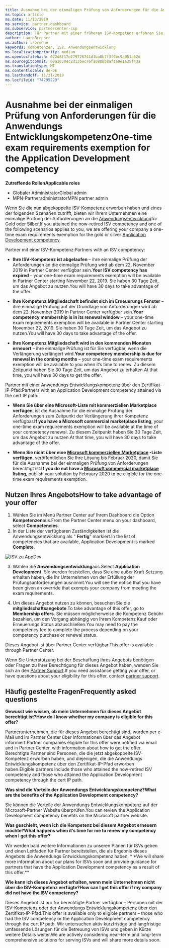 ```yaml
---
title: Ausnahme bei der einmaligen Prüfung von Anforderungen für die Anwendungs Entwicklungskompetenz | Partner Center
ms.topic: article
ms.date: 11/13/2019
ms.service: partner-dashboard
ms.subservice: partnercenter-csp
description: Für Partner mit einer früheren ISV-Kompetenz erfahren Sie, wie Sie eine einmalige Prüfung der Anforderungen an die Anwendungsentwicklung erhalten.
author: LauraBrenner
ms.author: labrenne
keywords: Kompetenzen, ISV, Anwendungsentwicklung
ms.localizationpriority: medium
ms.openlocfilehash: 022d8f17e279726741d1ba8b7f3f9bc9a951a52d
ms.sourcegitcommit: 60a20304c2d13bec76fa088bb8af1a9e1a35f43a
ms.translationtype: MT
ms.contentlocale: de-DE
ms.lasthandoff: 11/21/2019
ms.locfileid: "74295229"
---
```

# <a name="one-time-exam-requirements-exemption-for-the-application-development-competency"></a><span data-ttu-id="8990e-104">Ausnahme bei der einmaligen Prüfung von Anforderungen für die Anwendungs Entwicklungskompetenz</span><span class="sxs-lookup"><span data-stu-id="8990e-104">One-time exam requirements exemption for the Application Development competency</span></span>

<span data-ttu-id="8990e-105">**Zutreffende Rollen**</span><span class="sxs-lookup"><span data-stu-id="8990e-105">**Applicable roles**</span></span>

- <span data-ttu-id="8990e-106">Globaler Administrator</span><span class="sxs-lookup"><span data-stu-id="8990e-106">Global admin</span></span>
- <span data-ttu-id="8990e-107">MPN-Partneradministrator</span><span class="sxs-lookup"><span data-stu-id="8990e-107">MPN partner admin</span></span>

<span data-ttu-id="8990e-108">Wenn Sie die nun abgekoppelte ISV-Kompetenz erworben haben und eines der folgenden Szenarien zutrifft, bieten wir Ihrem Unternehmen eine einmalige Prüfung der Anforderungen an die [Anwendungsentwicklung](https://partner.microsoft.com/membership/application-development-competency)für Gold oder Silber.</span><span class="sxs-lookup"><span data-stu-id="8990e-108">If you attained the now-retired ISV competency and one of the following scenarios applies to you, we are offering your company a one-time exam requirements exemption for the gold or silver [Application Development competency](https://partner.microsoft.com/membership/application-development-competency).</span></span> 

<span data-ttu-id="8990e-109">Partner mit einer ISV-Kompetenz:</span><span class="sxs-lookup"><span data-stu-id="8990e-109">Partners with an ISV competency:</span></span>

- <span data-ttu-id="8990e-110">**Ihre ISV-Kompetenz ist abgelaufen** – ihre einmalige Prüfung der Anforderungen an die einmalige Prüfung wird ab dem 22. November 2019 in Partner Center verfügbar sein.</span><span class="sxs-lookup"><span data-stu-id="8990e-110">**Your ISV competency has expired** – your one-time exam requirements exemption will be available in Partner Center starting November 22, 2019.</span></span> <span data-ttu-id="8990e-111">Sie haben 30 Tage Zeit, um das Angebot zu nutzen.</span><span class="sxs-lookup"><span data-stu-id="8990e-111">You will have 30 days to take advantage of the offer.</span></span> 

- <span data-ttu-id="8990e-112">**Ihre Kompetenz Mitgliedschaft befindet sich im Erneuerungs Fenster** – ihre einmalige Prüfung auf der Grundlage von Anforderungen wird ab dem 22. November 2019 in Partner Center verfügbar sein.</span><span class="sxs-lookup"><span data-stu-id="8990e-112">**Your competency membership is in its renewal window** – your one-time exam requirements exemption will be available in Partner Center starting November 22, 2019.</span></span> <span data-ttu-id="8990e-113">Sie haben 30 Tage Zeit, um das Angebot zu nutzen.</span><span class="sxs-lookup"><span data-stu-id="8990e-113">You will have 30 days to take advantage of the offer.</span></span> 

- <span data-ttu-id="8990e-114">**Ihre Kompetenz Mitgliedschaft wird in den kommenden Monaten erneuert** – ihre einmalige Prüfung ist für Sie verfügbar, wenn die Verlängerung verlängert wird.</span><span class="sxs-lookup"><span data-stu-id="8990e-114">**Your competency membership is due for renewal in the coming months** – your one-time exam requirements exemption will be available to you when it’s time to renew.</span></span> <span data-ttu-id="8990e-115">Zu diesem Zeitpunkt haben Sie 30 Tage Zeit, um das Angebot zu erhalten.</span><span class="sxs-lookup"><span data-stu-id="8990e-115">At that time, you will have 30 days to get the offer.</span></span>

<span data-ttu-id="8990e-116">Partner mit einer Anwendungs Entwicklungskompetenz über den Zertifikat-IP-Pfad:</span><span class="sxs-lookup"><span data-stu-id="8990e-116">Partners with an Application Development competency attained via the cert IP path:</span></span>

- <span data-ttu-id="8990e-117">**Wenn Sie über eine Microsoft-Liste mit kommerziellen Marketplace verfügen**, ist die Ausnahme für die einmalige Prüfung der Anforderungen zum Zeitpunkt der Verlängerung ihrer Kompetenz verfügbar.</span><span class="sxs-lookup"><span data-stu-id="8990e-117">**If you have a Microsoft commercial marketplace listing**, your one-time exam requirements exemption will be available at the time of your competency renewal.</span></span> <span data-ttu-id="8990e-118">Zu diesem Zeitpunkt haben Sie 30 Tage Zeit, um das Angebot zu nutzen.</span><span class="sxs-lookup"><span data-stu-id="8990e-118">At that time, you will have 30 days to take advantage of the offer.</span></span>

- <span data-ttu-id="8990e-119">**Wenn Sie nicht über eine [Microsoft kommerziellen Marketplace](https://azure.microsoft.com/overview/commercial-marketplace/) -Liste verfügen**, veröffentlichen Sie Ihre Lösung bis Februar 2020, damit Sie für die Ausnahme bei der einmaligen Prüfung von Anforderungen berechtigt ist.</span><span class="sxs-lookup"><span data-stu-id="8990e-119">**If you do not have a [Microsoft commercial marketplace](https://azure.microsoft.com/overview/commercial-marketplace/) listing**, publish your solution by February 2020 to be eligible for the one-time exam requirements exemption.</span></span>

## <a name="how-to-take-advantage-of-your-offer"></a><span data-ttu-id="8990e-120">Nutzen Ihres Angebots</span><span class="sxs-lookup"><span data-stu-id="8990e-120">How to take advantage of your offer</span></span>

1. <span data-ttu-id="8990e-121">Wählen Sie im Menü Partner Center auf Ihrem Dashboard die Option **Kompetenzen**aus.</span><span class="sxs-lookup"><span data-stu-id="8990e-121">From the Partner Center menu on your dashboard, select **Competencies**.</span></span>
2. <span data-ttu-id="8990e-122">In der Liste der verfügbaren Zuständigkeiten ist die Anwendungsentwicklung als " **Fertig**" markiert.</span><span class="sxs-lookup"><span data-stu-id="8990e-122">In the list of competencies that are available, Application Development is marked **Complete**.</span></span>

![ISV zu AppDev](images/appdev.png)

3. <span data-ttu-id="8990e-124">Wählen Sie **Anwendungsentwicklung**aus.</span><span class="sxs-lookup"><span data-stu-id="8990e-124">Select **Application Development**.</span></span> <span data-ttu-id="8990e-125">Sie werden feststellen, dass Sie eine außer Kraft Setzung erhalten haben, die Ihr Unternehmen von der Erfüllung der Prüfungsanforderungen ausnimmt.</span><span class="sxs-lookup"><span data-stu-id="8990e-125">You will see the notice that you have been given an override that exempts your company from meeting the exam requirements.</span></span> 

4. <span data-ttu-id="8990e-126">Um dieses Angebot nutzen zu können, besuchen Sie die **mitgliedschaftsangebote**.</span><span class="sxs-lookup"><span data-stu-id="8990e-126">To take advantage of this offer, go to **Membership offers**.</span></span> <span data-ttu-id="8990e-127">Sie müssen möglicherweise die Kompetenz Gebühr bezahlen, um den Vorgang abhängig von Ihrem Kompetenz Kauf oder Erneuerungs Status abzuschließen.</span><span class="sxs-lookup"><span data-stu-id="8990e-127">You may need to pay the competency fee to complete the process depending on your competency purchase or renewal status.</span></span> 

<span data-ttu-id="8990e-128">Dieses Angebot ist über Partner Center verfügbar.</span><span class="sxs-lookup"><span data-stu-id="8990e-128">This offer is available through Partner Center.</span></span>

<span data-ttu-id="8990e-129">Wenn Sie Unterstützung bei der Beschaffung Ihres Angebots benötigen oder Fragen zu Ihrer Berechtigung für dieses Angebot haben, wenden Sie sich an den [Partner Support](https://partner.microsoft.com/Support).</span><span class="sxs-lookup"><span data-stu-id="8990e-129">If you need assistance getting your offer, or have questions about your eligibility for this offer, contact [partner support](https://partner.microsoft.com/Support).</span></span> 

## <a name="frequently-asked-questions"></a><span data-ttu-id="8990e-130">Häufig gestellte Fragen</span><span class="sxs-lookup"><span data-stu-id="8990e-130">Frequently asked questions</span></span>

<span data-ttu-id="8990e-131">**Gewusst wie wissen, ob mein Unternehmen für dieses Angebot berechtigt ist?**</span><span class="sxs-lookup"><span data-stu-id="8990e-131">**How do I know whether my company is eligible for this offer?**</span></span>

<span data-ttu-id="8990e-132">Partnerunternehmen, die für dieses Angebot berechtigt sind, wurden per e-Mail und im Partner Center über Informationen über das Angebot informiert.</span><span class="sxs-lookup"><span data-stu-id="8990e-132">Partner companies eligible for this offer were notified via email and in Partner Center, with information about how to get the offer.</span></span> <span data-ttu-id="8990e-133">Berechtigte Partner sind Personen, die die jetzt abgekoppelte ISV-Kompetenz erworben haben, und diejenigen, die die Anwendungs Entwicklungskompetenz über den Zertifikat-IP-Pfad erworben haben.</span><span class="sxs-lookup"><span data-stu-id="8990e-133">Eligible partners include those who attained the now-retired ISV competency and those who attained the Application Development competency through the cert IP path.</span></span> 

<span data-ttu-id="8990e-134">**Was sind die Vorteile der Anwendungs Entwicklungskompetenz?**</span><span class="sxs-lookup"><span data-stu-id="8990e-134">**What are the benefits of the Application Development competency?**</span></span>

<span data-ttu-id="8990e-135">Sie können die Vorteile der Anwendungs Entwicklungskompetenz auf der Microsoft-Partner Website überprüfen.</span><span class="sxs-lookup"><span data-stu-id="8990e-135">You can review the Application Development competency benefits on the Microsoft partner website.</span></span> 

<span data-ttu-id="8990e-136">**Was geschieht, wenn ich die Kompetenz bei diesem Angebot erneuern möchte?**</span><span class="sxs-lookup"><span data-stu-id="8990e-136">**What happens when it’s time for me to renew my competency when I get this offer?**</span></span> 

<span data-ttu-id="8990e-137">Wir werden bald weitere Informationen zu unseren Plänen für ISVs geben und einen Leitfaden für Partner bereitstellen, die als Ergebnis dieses Angebots die Anwendungs Entwicklungskompetenz haben. \* \*</span><span class="sxs-lookup"><span data-stu-id="8990e-137">We will share more information about our plans for ISVs soon and provide guidance for partners that have the Application Development competency as a result of this offer.\*\*</span></span>  

<span data-ttu-id="8990e-138">**Wie kann ich dieses Angebot erhalten, wenn mein Unternehmen nicht über die ISV-Kompetenz verfügte?**</span><span class="sxs-lookup"><span data-stu-id="8990e-138">**How can I get this offer if my company did not have the ISV competency?**</span></span>

<span data-ttu-id="8990e-139">Dieses Angebot ist nur für berechtigte Partner verfügbar – Personen mit der ISV-Kompetenz oder der Anwendungs Entwicklungskompetenz über den Zertifikat-IP-Pfad.</span><span class="sxs-lookup"><span data-stu-id="8990e-139">This offer is available only to eligible partners – those who had the ISV competency or the Application Development competency through the cert IP path.</span></span> <span data-ttu-id="8990e-140">Wir untersuchen aktiv kurzfristige und langfristige umfassende Lösungen für die Betreuung von ISVs und geben in Kürze weitere Details weiter.</span><span class="sxs-lookup"><span data-stu-id="8990e-140">We are actively considering near-term and long-term comprehensive solutions for serving ISVs and will share more details soon.</span></span> 


